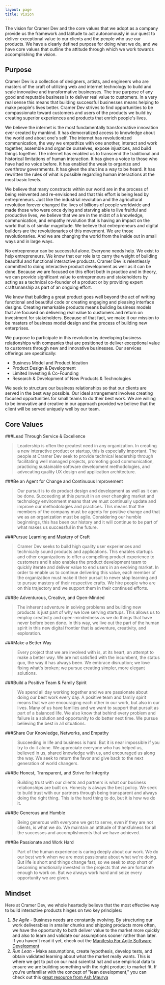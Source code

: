 ```yaml
---
layout: page
title: Vision
---
```


The vision for Cramer Dev and the core values that we adopt as a company provide us the framework and latitude to act autonomously in our quest to deliver exceptional value to our clients and the people who use our products. We have a clearly defined purpose for doing what we do, and we have core values that outline the attitude through which we work towards accomplishing the vision. 

## Purpose

Cramer Dev is a collection of designers, artists, and engineers who are masters of the craft of utilizing web and internet technology to build and scale innovative and transformative businesses. The true purpose of any good and reputable business is to deliver real value to customers. In a very real sense this means that building successful businesses means helping to make people's lives better. Cramer Dev strives to find opportunities to be compassionate toward customers and users of the products we build by creating superior experiences and products that enrich people's lives. 

We believe the internet is the most fundamentally transformative innovation ever created by mankind. It has democratized access to knowledge about the world and about one's self. The internet has revolutionized communication, the way we empathize with one another, interact and work together, assemble and organize ourselves, expose injustices, and build things together. The internet has enabled us to transcend the traditional and historical limitations of human interaction. It has given a voice to those who have had no voice before. It has enabled the weak to organize and overthrow governments. It has given the shut ins a way to be heard. It has rewritten the rules of what is possible regarding human interactions at the most basic levels.
   
We believe that many constructs within our world are in the process of being reinvented and re-envisioned and that this effort is being lead by entrepreneurs. Just like the industrial revolution and the agricultural revolution forever changed the lives of billions of people worldwide and made those who were once dying and starving able to live fruitful and productive lives, we believe that we are in the midst of a knowledge, communication, and empathy revolution that is having an impact on the world that is of similar magnitude. We believe that entrepreneurs and digital builders are the revolutionaries of this movement. We are those revolutionaries. And we are changing the world from the inside out in small ways and in large ways.
  
No entrepreneur can be successful alone. Everyone needs help. We exist to help entrepreneurs. We know that our role is to carry the weight of building beautiful and functional interactive products. Cramer Dev is relentlessly committed to doing interactive product development as well as it can be done. Because we are focused on this effort both in practice and in theory, we can provide significant value to entrepreneurs and stakeholders by acting as a technical co-founder of a product or by providing expert craftsmanship as part of an ongoing effort.

We know that building a great product goes well beyond the act of writing functional and beautiful code or creating engaging and pleasing interface designs. Creating remarkable products means building business models that are focused on delivering real value to customers and return on investment for stakeholders. Because of that fact, we make it our mission to be masters of business model design and the process of building new enterprises.
  
We purpose to participate in this revolution by developing business relationships with companies that are positioned to deliver exceptional value to customers through new and innovative businesses. Our services offerings are specifically:

* Business Model and Product Ideation
* Product Design & Development
* Limited Investing & Co-Founding
* Research & Development of New Products & Technologies

We seek to structure our business relationships so that our clients are served in the best way possible. Our ideal arrangement involves creating focused opportunities for small teams to do their best work. We are willing to be innovative and creative in our approach provided we believe that the client will be served uniquely well by our team.


## Core Values

###Lead Through Service & Excellence
>Leadership is often the greatest need in any organization. In creating a new interactive product or startup, this is especially important. The people at Cramer Dev seek to provide technical leadership through facilitating well managed projects, promoting good communication, practicing sustainable software development methodologies, and advocating quality UX design and application architecture. 

###Be an Agent for Change and Continuous Improvement
> Our pursuit is to do product design and development as well as it can be done. Succeeding at this pursuit in an ever changing market and technology environment means that we must continually update and improve our methodologies and practices. This means that the members of the company must be agents for positive change and that we as an organization must be agile. Considering our humble beginnings, this has been our history and it will continue to be part of what makes us successful in the future.

###Pursue Learning and Mastery of Craft
> Cramer Dev seeks to build high quality user experiences and technically sound products and applications. This enables startups and other organizations to offer a compelling product experience to customers and it also enables the product development team to quickly iterate and deliver value to end users in an evolving market. In order to enable us to continue delivering this value, each member of the organization must make it their pursuit to never stop learning and to pursue mastery of their respective crafts. We hire people who are on this trajectory and we support them in their continued efforts.

###Be Adventurous, Creative, and Open-Minded 
> The inherent adventure in solving problems and building new products is just part of why we love serving startups.  This allows us to employ creativity and open-mindedness as we do things that have never before been done. In this way, we live out the part of the human spirit in this new digital frontier that is adventure, creativity, and exploration.

###Make a Better Way
> Every project that we are involved with is, at its heart, an attempt to make a better way. We are not satisfied with the incumbent, the status quo, the way it has always been. We embrace disruption; we love fixing what's broken; we pursue creating simpler, more elegant solutions.

###Build a Positive Team & Family Spirit
> We spend all day working together and we are passionate about doing our best work every day. A positive team and family spirit means that we are encouraging each other in our work, but also in our lives. Many of us have families and we want to support that pursuit as part of a balanced life. We also know that behind every problem and failure is a solution and opportunity to do better next time. We pursue believing the best in all situations.

###Share Our Knowledge, Networks, and Empathy
> Succeeding in life and business is hard. But it is near impossible if you try to do it alone. We appreciate everyone who has helped us, believed in us, shared knowledge with us, and encouraged us along the way.  We seek to return the favor and give back to the next generation of world changers.

###Be Honest, Transparent, and Strive for Integrity
> Building trust with our clients and partners is what our business relationships are built on. Honesty is always the best policy. We seek to build trust with our partners through being transparent and always doing the right thing.  This is the hard thing to do, but it is how we do it. 

###Be Generous and Humble
> Being generous with everyone we get to serve, even if they are not clients, is what we do. We maintain an attitude of thankfulness for all the successes and accomplishments that we have achieved.

###Be Passionate and Work Hard
> Part of the human experience is caring deeply about our work. We do our best work when we are most passionate about what we're doing. But life is short and things change fast, so we seek to stop short of becoming emotionally invested in the projects that we are fortunate enough to work on. But we always work hard and seize every opportunity we are given.

## Mindset

Here at Cramer Dev, we whole heartedly believe that the most effective way to build interactive products hinges on two key principles:

1. *Be Agile* - Business needs are constantly evolving. By structuring our work deliverables in smaller chunks and shipping products more often, we have the opportunity to both deliver value to the market more quickly and also to learn and validate our assumptions sooner rather than later. If you haven't read it yet, check out the [Manifesto For Agile Software Development](http://agilemanifesto.org/) 
2. *Run Lean* - Make assumptions, create hypothesis, develop tests, and obtain validated learning about what the market really wants. This is where we get to put on our mad scientist hat and use empirical data to ensure we are building something with the right product to market fit. If you're unfamiliar with the concept of "lean development," you can check out this [great resource from Ash Maurya](http://practicetrumpstheory.com/blog/)
